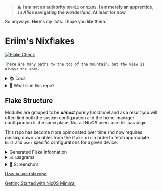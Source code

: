 > :warning: **I am not an authority on `Nix` or `NixOS`. I am merely an apprentice, an *Alice* navigating the *wonderland*. At least for now.**

So anyways. Here's my dots. I hope you like them.


# Eriim's Nixflakes

[![Flake Check](https://github.com/erictossell/nixflakes/actions/workflows/flake_check.yml/badge.svg)](https://github.com/erictossell/nixflakes/actions/workflows/flake_check.yml)

```
There are many paths to the top of the mountain, but the view is always the same.
```

<details>
<summary> 📚 Docs </summary>

[Why Nix and NixOS](docs/why-nix.md)

[Getting Started with NixOS Minimal](docs/minimal-install.md)

[How to use this repo](docs/usage.md)

[NixOS as a Hypervisor](docs/hypervisor.md)

[Keybindings Implemented by this Configuration](docs/keybinds.md) 

If you have questions you are welcome to send them in the form of an [issue](https://github.com/erictossell/nixflakes/issues/new) or reach me at any of my other points of contact available on my [GitHub Profile](https://github.com/erictossell) - I make no guarantees but I'm happy to do my best.

</details>

<details>
<summary>📁 What is in this repo?</summary>

1. A [modular](https://github.com/erictossell/nixflakes/blob/main/docs/screens/FlakeStructure9.png) (opinionated) Configuration Structure

2. Flake templates - Quickly grab this configuration and make it your own with:

```nix
nix flake new -t github:erictossell/nixflakes ./<your-repo-name-here>
```

3. An interactive build script for adding new [`hosts`](https://github.com/erictossell/nixflakes/tree/main/hosts)/[`users`](https://github.com/erictossell/nixflakes/tree/main/users) at [`sh/build.sh`](https://github.com/erictossell/nixflakes/blob/main/sh/build.sh)

4. [`eriixvim`](https://github.com/erictossell/eriixvim) - a fully reproducible neovim configuration built with [`nixvim`](https://github.com/nix-community/nixvim).

Try it out with:

```nix
nix run github:erictossell/eriixvim
```

5. A simple example of a custom built `rust` package: [`russh`](https://github.com/erictossell/russh). 

The highlight being how simple it is to package any application with `flakes` and import them into a `configuration` and ***not*** my `rust` code.

6. Semi up-to-date diagrams of the [structure](https://github.com/erictossell/nixflakes/blob/main/docs/screens/FlakeStructure9.png) of this flake and the [configurations](https://github.com/erictossell/nixflakes/blob/main/docs/screens/FlakeProfiles9.png) managed by [me](https://github.com/erictossell).


7. [Nix CI/CD with Github Actions](https://github.com/erictossell/nixflakes/blob/main/.github/workflows/flake_check.yml) - Built with: [Cachix - Install Nix](https://github.com/cachix/install-nix-action), [Determiniate Systems - Flake Check](https://github.com/DeterminateSystems/flake-checker-action), [stefanzweifel - Commit Action](https://github.com/stefanzweifel/git-auto-commit-action), [statix](https://github.com/nerdypepper/statix), [nixpkgs-fmt](https://github.com/nix-community/nixpkgs-fmt)

</details>

## Flake Structure
Modules are grouped to be ***almost*** purely *functional* and as a result you will often find both the system configuration and the home-manager configuration in the same place. Not all NixOS users use this paradigm.

This repo has become more opinionated over time and now requires passing down variables from the `flake.nix` in order to fetch appropriate `host` and `user` specific configurations for a given device.

<details>
<summary> Generated Flake Information </summary>



### Flake Info

```nix
Resolved URL:  git+file:///home/runner/work/nixflakes/nixflakes?shallow=1
Locked URL:    git+file:///home/runner/work/nixflakes/nixflakes?rev=134f7e07225a1fa2d08bd871a164ed6e3a2379b4&shallow=1
Description:   Eriim's machine specific configuration flake.
Path:          /nix/store/arpsds7gw1m3943xlwznddgy6hpsqwid-source
Revision:      134f7e07225a1fa2d08bd871a164ed6e3a2379b4
Revisions:     1
Last modified: 2024-05-02 22:58:35
Inputs:
├───NixOS-WSL: github:nix-community/NixOS-WSL/acb893461a4bee4e77b1a27b1410d4995b52174c (2024-04-29 01:58:16)
│   ├───flake-compat: github:edolstra/flake-compat/0f9255e01c2351cc7d116c072cb317785dd33b33 (2023-10-04 13:37:54)
│   ├───flake-utils: github:numtide/flake-utils/b1d9ab70662946ef0850d488da1c9019f3a9752a (2024-03-11 08:33:50)
│   │   └───systems: github:nix-systems/default/da67096a3b9bf56a91d16901293e51ba5b49a27e (2023-04-09 08:27:08)
│   └───nixpkgs follows input 'nixpkgs'
├───agenix: github:ryantm/agenix/24a7ea390564ccd5b39b7884f597cfc8d7f6f44e (2024-04-26 12:59:12)
│   ├───darwin follows input ''
│   ├───home-manager: github:nix-community/home-manager/3bfaacf46133c037bb356193bd2f1765d9dc82c1 (2023-12-20 23:00:17)
│   │   └───nixpkgs follows input 'agenix/nixpkgs'
│   ├───nixpkgs follows input 'nixpkgs'
│   └───systems: github:nix-systems/default/da67096a3b9bf56a91d16901293e51ba5b49a27e (2023-04-09 08:27:08)
├───eriixpkgs: github:erictossell/eriixpkgs/76d40f1792218107e43df2e08f6f34848085d97a (2024-04-30 21:47:32)
│   ├───eriixvim: github:erictossell/eriixvim/9b5d73b84fa3bd2f9e75bd6c6afc53ea93f480d5 (2024-04-30 21:42:18)
│   │   ├───flake-parts: github:hercules-ci/flake-parts/9126214d0a59633752a136528f5f3b9aa8565b7d (2024-04-01 23:40:58)
│   │   │   └───nixpkgs-lib: github:NixOS/nixpkgs/d8fe5e6c92d0d190646fb9f1056741a229980089?dir=lib (2024-03-29 09:07:56)
│   │   ├───nixpkgs: github:nixos/nixpkgs/58a1abdbae3217ca6b702f03d3b35125d88a2994 (2024-04-27 21:35:43)
│   │   └───nixvim: github:nix-community/nixvim/2483dff03dd326296278213a8e051d375b56d3df (2024-04-30 16:36:11)
│   │       ├───devshell: github:numtide/devshell/12e914740a25ea1891ec619bb53cf5e6ca922e40 (2024-04-19 13:19:58)
│   │       │   ├───flake-utils: github:numtide/flake-utils/4022d587cbbfd70fe950c1e2083a02621806a725 (2023-12-04 08:58:27)
│   │       │   │   └───systems: github:nix-systems/default/da67096a3b9bf56a91d16901293e51ba5b49a27e (2023-04-09 08:27:08)
│   │       │   └───nixpkgs follows input 'eriixpkgs/eriixvim/nixvim/nixpkgs'
│   │       ├───flake-compat: https://api.flakehub.com/f/pinned/edolstra/flake-compat/1.0.1/018afb31-abd1-7bff-a5e4-cff7e18efb7a/source.tar.gz?narHash=sha256-kvjfFW7WAETZlt09AgDn1MrtKzP7t90Vf7vypd3OL1U%3D (2023-10-04 13:37:54)
│   │       ├───flake-parts: github:hercules-ci/flake-parts/9126214d0a59633752a136528f5f3b9aa8565b7d (2024-04-01 23:40:58)
│   │       │   └───nixpkgs-lib follows input 'eriixpkgs/eriixvim/nixvim/nixpkgs'
│   │       ├───home-manager: github:nix-community/home-manager/9fe79591c1005ce6f93084ae7f7dab0a2891440d (2024-04-28 22:30:45)
│   │       │   └───nixpkgs follows input 'eriixpkgs/eriixvim/nixvim/nixpkgs'
│   │       ├───nix-darwin: github:lnl7/nix-darwin/230a197063de9287128e2c68a7a4b0cd7d0b50a7 (2024-04-24 08:09:31)
│   │       │   └───nixpkgs follows input 'eriixpkgs/eriixvim/nixvim/nixpkgs'
│   │       ├───nixpkgs: github:NixOS/nixpkgs/58a1abdbae3217ca6b702f03d3b35125d88a2994 (2024-04-27 21:35:43)
│   │       └───pre-commit-hooks: github:cachix/pre-commit-hooks.nix/6fb82e44254d6a0ece014ec423cb62d92435336f (2024-04-24 10:34:06)
│   │           ├───flake-compat: github:edolstra/flake-compat/0f9255e01c2351cc7d116c072cb317785dd33b33 (2023-10-04 13:37:54)
│   │           ├───flake-utils: github:numtide/flake-utils/b1d9ab70662946ef0850d488da1c9019f3a9752a (2024-03-11 08:33:50)
│   │           │   └───systems: github:nix-systems/default/da67096a3b9bf56a91d16901293e51ba5b49a27e (2023-04-09 08:27:08)
│   │           ├───gitignore: github:hercules-ci/gitignore.nix/637db329424fd7e46cf4185293b9cc8c88c95394 (2024-02-28 02:28:52)
│   │           │   └───nixpkgs follows input 'eriixpkgs/eriixvim/nixvim/pre-commit-hooks/nixpkgs'
│   │           ├───nixpkgs follows input 'eriixpkgs/eriixvim/nixvim/nixpkgs'
│   │           └───nixpkgs-stable follows input 'eriixpkgs/eriixvim/nixvim/nixpkgs'
│   ├───flake-utils: github:numtide/flake-utils/b1d9ab70662946ef0850d488da1c9019f3a9752a (2024-03-11 08:33:50)
│   │   └───systems: github:nix-systems/default/da67096a3b9bf56a91d16901293e51ba5b49a27e (2023-04-09 08:27:08)
│   ├───go-time: github:erictossell/go-time/18e4d069522a1ad1e65223ec95daed4baeae5f71 (2024-04-30 21:46:46)
│   │   └───nixpkgs: github:NixOS/nixpkgs/58a1abdbae3217ca6b702f03d3b35125d88a2994 (2024-04-27 21:35:43)
│   ├───homepage-nix: github:erictossell/homepage-nix/c6620260812bc35ee7209ab2fa0f4899868b86f1 (2024-03-08 02:17:42)
│   │   ├───naersk: github:nix-community/naersk/aeb58d5e8faead8980a807c840232697982d47b9 (2023-10-27 15:31:12)
│   │   │   └───nixpkgs: github:NixOS/nixpkgs/f945939fd679284d736112d3d5410eb867f3b31c (2024-03-07 02:56:54)
│   │   ├───nixpkgs: github:NixOS/nixpkgs/f945939fd679284d736112d3d5410eb867f3b31c (2024-03-07 02:56:54)
│   │   └───utils: github:numtide/flake-utils/d465f4819400de7c8d874d50b982301f28a84605 (2024-02-28 13:18:44)
│   │       └───systems: github:nix-systems/default/da67096a3b9bf56a91d16901293e51ba5b49a27e (2023-04-09 08:27:08)
│   ├───nixpkgs follows input 'nixpkgs'
│   ├───readme-py: github:erictossell/readme-py/4cf6b922f5deb3cc9b791d6b6252ba653cbce804 (2024-04-30 21:42:26)
│   │   ├───flake-utils: github:numtide/flake-utils/b1d9ab70662946ef0850d488da1c9019f3a9752a (2024-03-11 08:33:50)
│   │   │   └───systems: github:nix-systems/default/da67096a3b9bf56a91d16901293e51ba5b49a27e (2023-04-09 08:27:08)
│   │   ├───nixpkgs: github:NixOS/nixpkgs/58a1abdbae3217ca6b702f03d3b35125d88a2994 (2024-04-27 21:35:43)
│   │   └───poetry2nix: github:nix-community/poetry2nix/184960be60652ca7f865123e8394ece988afb566 (2024-04-30 20:37:07)
│   │       ├───flake-utils: github:numtide/flake-utils/b1d9ab70662946ef0850d488da1c9019f3a9752a (2024-03-11 08:33:50)
│   │       │   └───systems: github:nix-systems/default/da67096a3b9bf56a91d16901293e51ba5b49a27e (2023-04-09 08:27:08)
│   │       ├───nix-github-actions: github:nix-community/nix-github-actions/5163432afc817cf8bd1f031418d1869e4c9d5547 (2023-12-29 15:30:25)
│   │       │   └───nixpkgs follows input 'eriixpkgs/readme-py/poetry2nix/nixpkgs'
│   │       ├───nixpkgs follows input 'eriixpkgs/readme-py/nixpkgs'
│   │       ├───systems: github:nix-systems/default/da67096a3b9bf56a91d16901293e51ba5b49a27e (2023-04-09 08:27:08)
│   │       └───treefmt-nix: github:numtide/treefmt-nix/c6aaf729f34a36c445618580a9f95a48f5e4e03f (2024-04-25 15:24:16)
│   │           └───nixpkgs follows input 'eriixpkgs/readme-py/poetry2nix/nixpkgs'
│   └───russh: github:erictossell/russh/dd53274d43199a67f9d192d88b6f77807363657b (2024-04-30 21:45:16)
│       ├───naersk: github:nix-community/naersk/c5037590290c6c7dae2e42e7da1e247e54ed2d49 (2024-04-19 09:58:44)
│       │   └───nixpkgs: path:/nix/store/370qy3d3wg9zhbn5a3dcv6k1q1iigfh4-source?lastModified=0&narHash=sha256-Drmja/f5MRHZCskS6mvzFqxEaZMeciScCTFxWVLqWEY%3D (1970-01-01 00:00:00)
│       ├───nixpkgs: github:NixOS/nixpkgs/cf8cc1201be8bc71b7cbbbdaf349b22f4f99c7ae (2024-04-28 14:22:29)
│       └───utils: github:numtide/flake-utils/b1d9ab70662946ef0850d488da1c9019f3a9752a (2024-03-11 08:33:50)
│           └───systems: github:nix-systems/default/da67096a3b9bf56a91d16901293e51ba5b49a27e (2023-04-09 08:27:08)
├───home-manager: github:nix-community/home-manager/9036fe9ef8e15a819fa76f47a8b1f287903fb848 (2024-05-02 19:58:28)
│   └───nixpkgs follows input 'nixpkgs'
├───hyprland: github:hyprwm/hyprland/a3ca016d42283ce1d2d5ffca40b93123b4290f4b (2024-05-02 15:21:33)
│   ├───hyprcursor: github:hyprwm/hyprcursor/cab4746180f210a3c1dd3d53e45c510e309e90e1 (2024-04-20 11:23:33)
│   │   ├───hyprlang follows input 'hyprland/hyprlang'
│   │   ├───nixpkgs follows input 'hyprland/nixpkgs'
│   │   └───systems follows input 'hyprland/systems'
│   ├───hyprland-protocols: github:hyprwm/hyprland-protocols/0c2ce70625cb30aef199cb388f99e19a61a6ce03 (2023-08-11 11:36:36)
│   │   ├───nixpkgs follows input 'hyprland/nixpkgs'
│   │   └───systems follows input 'hyprland/systems'
│   ├───hyprlang: github:hyprwm/hyprlang/78fcaa27ae9e1d782faa3ff06c8ea55ddce63706 (2024-04-14 19:00:46)
│   │   ├───nixpkgs follows input 'hyprland/nixpkgs'
│   │   └───systems follows input 'hyprland/systems'
│   ├───hyprwayland-scanner: github:hyprwm/hyprwayland-scanner/c8c2151c607a036ddfc790f5f70237ab984266aa (2024-05-01 18:55:49)
│   │   ├───nixpkgs follows input 'hyprland/nixpkgs'
│   │   └───systems follows input 'hyprland/systems'
│   ├───nixpkgs: github:NixOS/nixpkgs/58a1abdbae3217ca6b702f03d3b35125d88a2994 (2024-04-27 21:35:43)
│   ├───systems: github:nix-systems/default-linux/31732fcf5e8fea42e59c2488ad31a0e651500f68 (2023-07-14 15:19:09)
│   ├───wlroots: github:hyprwm/wlroots-hyprland/5c1d51c5a2793480f5b6c4341ad0797052aec2ea (2024-04-21 20:33:21)
│   └───xdph: github:hyprwm/xdg-desktop-portal-hyprland/0fe840441e43da12cd7865ed9aa8cdc35a8da85a (2024-04-25 15:47:35)
│       ├───hyprland-protocols follows input 'hyprland/hyprland-protocols'
│       ├───hyprlang follows input 'hyprland/hyprlang'
│       ├───nixpkgs follows input 'hyprland/nixpkgs'
│       └───systems follows input 'hyprland/systems'
├───hyprlock: github:hyprwm/hyprlock/9cca0dbb45941e13322ff95796f486676f061c6e (2024-05-02 14:18:17)
│   ├───hyprlang: github:hyprwm/hyprlang/78fcaa27ae9e1d782faa3ff06c8ea55ddce63706 (2024-04-14 19:00:46)
│   │   ├───nixpkgs follows input 'hyprlock/nixpkgs'
│   │   └───systems: github:nix-systems/default-linux/31732fcf5e8fea42e59c2488ad31a0e651500f68 (2023-07-14 15:19:09)
│   ├───nixpkgs follows input 'nixpkgs'
│   └───systems: github:nix-systems/default-linux/31732fcf5e8fea42e59c2488ad31a0e651500f68 (2023-07-14 15:19:09)
├───hyprpicker: github:hyprwm/hyprpicker/e2472f499d67568edb1b727736c587b877e85344 (2024-04-15 15:49:59)
│   └───nixpkgs follows input 'nixpkgs'
└───nixpkgs: github:NixOS/nixpkgs/63c3a29ca82437c87573e4c6919b09a24ea61b0f (2024-05-02 07:34:17)

```

### Flake Outputs

```nix
git+file:///home/runner/work/nixflakes/nixflakes?rev=134f7e07225a1fa2d08bd871a164ed6e3a2379b4&shallow=1
├───devShells
│   └───x86_64-linux
│       └───default: development environment 'nix-shell'
├───formatter
│   └───x86_64-linux: package 'nixfmt-unstable-2024-03-01'
├───nixosConfigurations
│   ├───arkhitekton: NixOS configuration
│   ├───live-image: NixOS configuration
│   ├───terminus: NixOS configuration
│   ├───vm-temp: NixOS configuration
│   └───winix: NixOS configuration
└───templates
    └───default: template: The default template for Eriim's nixflakes.

```


</details>


<details>
<summary>📊 Diagrams</summary>

![Flake Structure](docs/screens/FlakeStructure10.png)

![Flake Profiles](docs/screens/FlakeProfiles10.png)

</details> 

<details>
<summary>📸 Screenshots</summary>

Current 
------
![Hyprland](docs/screens/hyprland4.png)
![Hyprland](docs/screens/hyprland5.png)

October 2023
------
![Hyprland](docs/screens/hyprland1.png)

![Hyprland1](docs/screens/hyprland2.png)

![Hyprland3](docs/screens/hyprland3.png)

</details>

[How to use this repo](docs/usage.md)

[Getting Started with NixOS Minimal](docs/minimal-install.md)
